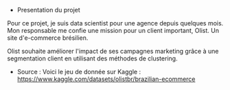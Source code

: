 - Presentation du projet 

Pour ce projet, je suis data scientist pour une agence depuis quelques mois. 
Mon responsable me confie une mission pour un client important, Olist. Un site d'e-commerce brésilien.

Olist souhaite améliorer l'impact de ses campagnes marketing grâce à une segmentation client en utilisant des méthodes de clustering. 

- Source : 
Voici le jeu de donnée sur Kaggle : 
https://www.kaggle.com/datasets/olistbr/brazilian-ecommerce